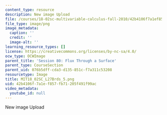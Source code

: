 ```yaml
---
content_type: resource
description: New image Upload
file: /courses/18-02sc-multivariable-calculus-fall-2010/42b4106f7a1ef857fb71205f491f99ac_MIT18_02SC_L27Brds_5.png
file_type: image/png
image_metadata:
  caption: ''
  credit: ''
  image-alt: ''
learning_resource_types: []
license: https://creativecommons.org/licenses/by-nc-sa/4.0/
ocw_type: OCWImage
parent_title: 'Session 80: Flux Through a Surface'
parent_type: CourseSection
parent_uid: 076b5dff-cda3-d135-851c-f7a311c53208
resourcetype: Image
title: MIT18_02SC_L27Brds_5.png
uid: 42b4106f-7a1e-f857-fb71-205f491f99ac
video_metadata:
  youtube_id: null
---
```

New image Upload